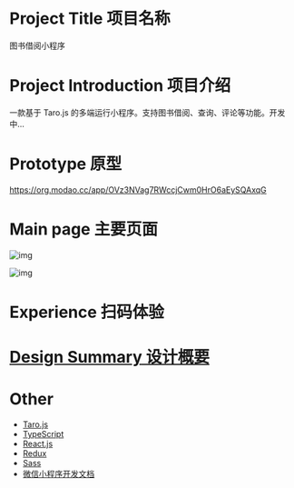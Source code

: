 # Project Title 项目名称
图书借阅小程序

# Project Introduction 项目介绍

一款基于 Taro.js 的多端运行小程序。支持图书借阅、查询、评论等功能。开发中...
# Prototype 原型

https://org.modao.cc/app/OVz3NVag7RWccjCwm0HrO6aEySQAxqG

# Main page 主要页面

![img](https://cdn.nlark.com/yuque/0/2019/png/103124/1565049345568-6c268896-8f37-4982-b9ca-dd1e3f85370b.png)

![img](https://cdn.nlark.com/yuque/0/2019/png/103124/1565049711025-d18b447c-3de5-49e8-8c79-85681462d1c2.png)

# Experience 扫码体验


# [Design Summary  设计概要](https://www.yuque.com/gmagit/kzpwn1)




# Other

- [Taro.js](https://nervjs.github.io/taro/docs/GETTING-STARTED.html)
- [TypeScript](https://www.tslang.cn/docs/home.html)
- [React.js](https://zh-hans.reactjs.org/)
- [Redux](https://cn.redux.js.org/)
- [Sass](http://sass.bootcss.com/docs/sass-reference/)
- [微信小程序开发文档](https://developers.weixin.qq.com/miniprogram/dev/framework/)
